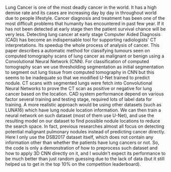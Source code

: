 Lung Cancer is one of the most deadly cancer in the world. It has a high demise rate and its cases are increasing day by day in throughout world due to people lifestyle. Cancer diagnosis and treatment has been one of the most difficult problems that humanity has encountered in past few year. If it has not been detected at early stage then the patient survival chance will be very less. Detecting lung cancer at early stage Computer Aided Diagnosis (CAD) has become an indispensable tool for supporting radiologists' CT interpretations. Its speedup the whole process of analysis of cancer. This paper describes a automatic method for classifying tumours seen on computed tomography scans of lung cancer as malignant or benign using a Convolutional Neural Network (CNN). For classification of computed tomography scan we use thresholding segmentation as initial segmentation to segment out lung tissue from computed tomography in CNN but this seems to be inadequate so that we modified U-Net trained to predict nodule. CT scans with segmented lungs were fetch into Convolutional Neural Networks to prove the CT scan as positive or negative for lung cancer based on the location. CAD system performance depend on various factor several training and testing stage, required lots of label data for training.
A more realistic approach would be using other datasets (such as LUNA16) which have lung nodule location information. We can then train a neural network on such dataset (most of them use U-Net), and use the resulting model on our dataset to find possible nodule locations to reduce the search space. In fact, previous researches almost all focus on detecting potential malignant pulmonary nodules instead of predicting cancer directly.
Here I only use the DSB2017 dataset itself, which does not contain any information other than whether the patients have lung cancers or not. So, the code is only a demonstration of how to preprocess such dataset and how to apply 3D CNN directly on it, and I wouldn't expect its performance to be much better than just random guessing due to the lack of data (but it still helped us to get in the top 10% on the competition leaderboard).
